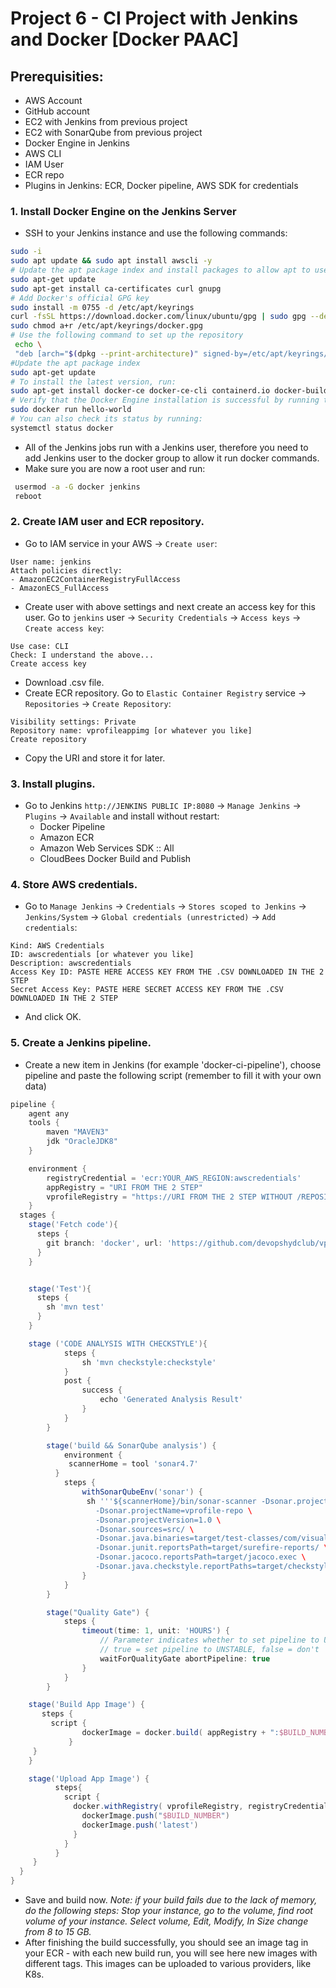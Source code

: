 # Project 6 - CI Project with Jenkins and Docker [Docker PAAC]

## Prerequisities:

 * AWS Account
 * GitHub account
 * EC2 with Jenkins from previous project 
 * EC2 with SonarQube from previous project
 * Docker Engine in Jenkins
 * AWS CLI
 * IAM User
 * ECR repo
 * Plugins in Jenkins: ECR, Docker pipeline, AWS SDK for credentials

 ### 1. Install Docker Engine on the Jenkins Server

 - SSH to your Jenkins instance and use the following commands:
 ```sh
 sudo -i
 sudo apt update && sudo apt install awscli -y
 # Update the apt package index and install packages to allow apt to use a repository over HTTPS
 sudo apt-get update
 sudo apt-get install ca-certificates curl gnupg
 # Add Docker's official GPG key
 sudo install -m 0755 -d /etc/apt/keyrings
 curl -fsSL https://download.docker.com/linux/ubuntu/gpg | sudo gpg --dearmor -o /etc/apt/keyrings/docker.gpg
 sudo chmod a+r /etc/apt/keyrings/docker.gpg
 # Use the following command to set up the repository
  echo \
  "deb [arch="$(dpkg --print-architecture)" signed-by=/etc/apt/keyrings/docker.gpg] https://download.docker.com/linux/ubuntu "$(. /etc/os-release && echo "$VERSION_CODENAME")" stable" | sudo tee /etc/apt/sources.list.d/docker.list > /dev/null
 #Update the apt package index
 sudo apt-get update 
 # To install the latest version, run:
 sudo apt-get install docker-ce docker-ce-cli containerd.io docker-buildx-plugin docker-compose-plugin -y
 # Verify that the Docker Engine installation is successful by running the hello-world image.
 sudo docker run hello-world
 # You can also check its status by running:
 systemctl status docker
```
- All of the Jenkins jobs run with a Jenkins user, therefore you need to add Jenkins user to the docker group to allow it run docker commands.
- Make sure you are now a root user and run:
```sh
 usermod -a -G docker jenkins
 reboot
```

### 2. Create IAM user and ECR repository.

- Go to IAM service in your AWS -> `Create user`:
```
User name: jenkins
Attach policies directly:
- AmazonEC2ContainerRegistryFullAccess
- AmazonECS_FullAccess
```
- Create user with above settings and next create an access key for this user. Go to `jenkins` user -> `Security Credentials` -> `Access keys` -> `Create access key`:
```
Use case: CLI
Check: I understand the above...
Create access key
```
- Download .csv file.
- Create ECR repository. Go to `Elastic Container Registry` service -> `Repositories` -> `Create Repository`:
```
Visibility settings: Private
Repository name: vprofileappimg [or whatever you like]
Create repository
```
- Copy the URI and store it for later.

### 3. Install plugins.

- Go to Jenkins `http://JENKINS PUBLIC IP:8080` -> `Manage Jenkins` -> `Plugins` -> `Available` and install without restart:
  - Docker Pipeline
  - Amazon ECR
  - Amazon Web Services SDK :: All
  - CloudBees Docker Build and Publish

### 4. Store AWS credentials.

- Go to `Manage Jenkins` -> `Credentials` -> `Stores scoped to Jenkins` -> `Jenkins/System` -> `Global credentials (unrestricted)` -> `Add credentials`:
```
Kind: AWS Credentials
ID: awscredentials [or whatever you like]
Description: awscredentials
Access Key ID: PASTE HERE ACCESS KEY FROM THE .CSV DOWNLOADED IN THE 2 STEP
Secret Access Key: PASTE HERE SECRET ACCESS KEY FROM THE .CSV DOWNLOADED IN THE 2 STEP
```
- And click OK.

### 5. Create a Jenkins pipeline.

- Create a new item in Jenkins (for example 'docker-ci-pipeline'), choose pipeline and paste the following script (remember to fill it with your own data)

```groovy
pipeline {
    agent any
    tools {
	    maven "MAVEN3"
	    jdk "OracleJDK8"
	}

    environment {
        registryCredential = 'ecr:YOUR_AWS_REGION:awscredentials'
        appRegistry = "URI FROM THE 2 STEP"
        vprofileRegistry = "https://URI FROM THE 2 STEP WITHOUT /REPOSITORY NAME"
    }
  stages {
    stage('Fetch code'){
      steps {
        git branch: 'docker', url: 'https://github.com/devopshydclub/vprofile-project.git'
      }
    }


    stage('Test'){
      steps {
        sh 'mvn test'
      }
    }

    stage ('CODE ANALYSIS WITH CHECKSTYLE'){
            steps {
                sh 'mvn checkstyle:checkstyle'
            }
            post {
                success {
                    echo 'Generated Analysis Result'
                }
            }
        }

        stage('build && SonarQube analysis') {
            environment {
             scannerHome = tool 'sonar4.7'
          }
            steps {
                withSonarQubeEnv('sonar') {
                 sh '''${scannerHome}/bin/sonar-scanner -Dsonar.projectKey=vprofile \
                   -Dsonar.projectName=vprofile-repo \
                   -Dsonar.projectVersion=1.0 \
                   -Dsonar.sources=src/ \
                   -Dsonar.java.binaries=target/test-classes/com/visualpathit/account/controllerTest/ \
                   -Dsonar.junit.reportsPath=target/surefire-reports/ \
                   -Dsonar.jacoco.reportsPath=target/jacoco.exec \
                   -Dsonar.java.checkstyle.reportPaths=target/checkstyle-result.xml'''
                }
            }
        }

        stage("Quality Gate") {
            steps {
                timeout(time: 1, unit: 'HOURS') {
                    // Parameter indicates whether to set pipeline to UNSTABLE if Quality Gate fails
                    // true = set pipeline to UNSTABLE, false = don't
                    waitForQualityGate abortPipeline: true
                }
            }
        }

    stage('Build App Image') {
       steps {
         script {
                dockerImage = docker.build( appRegistry + ":$BUILD_NUMBER", "./Docker-files/app/multistage/")
             }
     }
    }

    stage('Upload App Image') {
          steps{
            script {
              docker.withRegistry( vprofileRegistry, registryCredential ) {
                dockerImage.push("$BUILD_NUMBER")
                dockerImage.push('latest')
              }
            }
          }
     }
  }
}
```
- Save and build now.
_Note: if your build fails due to the lack of memory, do the following steps:_
_Stop your instance, go to the volume, find root volume of your instance._
_Select volume, Edit, Modify, In Size change from 8 to 15 GB._
- After finishing the build successfully, you should see an image tag in your ECR - with each new build run, you will see here new images with different tags. This images can be uploaded to various providers, like K8s.